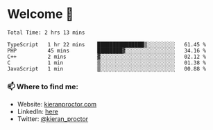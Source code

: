 # Welcome 🦘

<!--START_SECTION:waka-->

```text
Total Time: 2 hrs 13 mins

TypeScript   1 hr 22 mins    ███████████████▒░░░░░░░░░   61.45 %
PHP          45 mins         ████████▓░░░░░░░░░░░░░░░░   34.16 %
C++          2 mins          ▓░░░░░░░░░░░░░░░░░░░░░░░░   02.12 %
C            1 min           ▒░░░░░░░░░░░░░░░░░░░░░░░░   01.38 %
JavaScript   1 min           ▒░░░░░░░░░░░░░░░░░░░░░░░░   00.88 %
```

<!--END_SECTION:waka-->

### 📫 Where to find me:

-   Website: [kieranproctor.com](https://kieranproctor.com/)
-   LinkedIn: [here](https://www.linkedin.com/in/kieran-proctor-086b5a159/)
-   Twitter: [@kieran_proctor](https://twitter.com/kieran_proctor)
